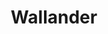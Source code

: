 ---
title: "Wallander"
description: "Application allowing people to share and paint street art everywhere in the world"
isPrivate: true
skills: 
- angular
- nodejs
- websocket
heroImage: "/images/projects/hero/nuxt.png"
---